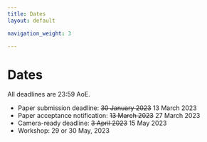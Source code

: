 ```yaml
---
title: Dates
layout: default

navigation_weight: 3

---
```


# Dates

All deadlines are 23:59 AoE.

- Paper submission deadline:                 ~~30 January 2023~~ 13 March 2023
- Paper acceptance notification:             ~~13 March 2023~~ 27 March 2023
- Camera-ready deadline:     ~~3 April 2023~~ 15 May 2023
- Workshop:                            29 or 30 May, 2023
